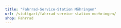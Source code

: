 ```yaml
---
title: "Fahrrad-Service-Station Möhringen"
url: /stuttgart/fahrrad-service-station-moehringen/
shop: Fahrrad
---
```

